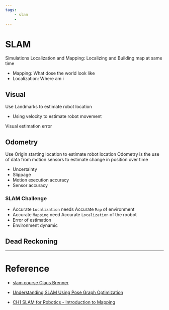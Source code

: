 ```yaml
---
tags:
    - slam
    - 
---
```


# SLAM
Simulations Localization and Mapping: Localizing and Building map at same time 

- Mapping: What dose the world look like
- Localization: Where am i


## Visual
Use Landmarks to estimate robot location

- Using velocity to estimate robot movement


Visual estimation error

## Odometry
Use Origin starting location to estimate robot location
Odometry is the use of data from motion sensors to estimate change in position over time

- Uncertainty
- Slippage
- Motion execution accuracy
- Sensor accuracy


### SLAM Challenge

- Accurate `Localization` needs Accurate `Map` of environment
- Accurate `Mapping` need Accurate `Localization` of the roobot
- Error of estimation
- Environment dynamic


## Dead Reckoning

---

# Reference
- [slam course Claus Brenner](https://youtu.be/B2qzYCeT9oQ?list=PLpUPoM7Rgzi_7YWn14Va2FODh7LzADBSm)
- [Understanding SLAM Using Pose Graph Optimization ](https://youtu.be/saVZtgPyyJQ)

- [CH1 SLAM for Robotics - Introduction to Mapping](https://youtu.be/hC4glg71SfE)